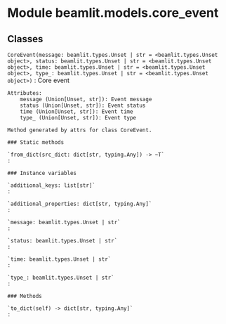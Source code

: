 Module beamlit.models.core_event
================================

Classes
-------

`CoreEvent(message: beamlit.types.Unset | str = <beamlit.types.Unset object>, status: beamlit.types.Unset | str = <beamlit.types.Unset object>, time: beamlit.types.Unset | str = <beamlit.types.Unset object>, type_: beamlit.types.Unset | str = <beamlit.types.Unset object>)`
:   Core event
    
    Attributes:
        message (Union[Unset, str]): Event message
        status (Union[Unset, str]): Event status
        time (Union[Unset, str]): Event time
        type_ (Union[Unset, str]): Event type
    
    Method generated by attrs for class CoreEvent.

    ### Static methods

    `from_dict(src_dict: dict[str, typing.Any]) ‑> ~T`
    :

    ### Instance variables

    `additional_keys: list[str]`
    :

    `additional_properties: dict[str, typing.Any]`
    :

    `message: beamlit.types.Unset | str`
    :

    `status: beamlit.types.Unset | str`
    :

    `time: beamlit.types.Unset | str`
    :

    `type_: beamlit.types.Unset | str`
    :

    ### Methods

    `to_dict(self) ‑> dict[str, typing.Any]`
    :